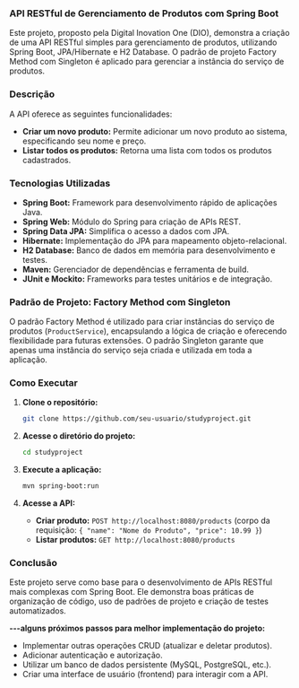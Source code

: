 ### API RESTful de Gerenciamento de Produtos com Spring Boot

Este projeto, proposto pela Digital Inovation One (DIO), demonstra a criação de uma API RESTful simples para gerenciamento de produtos, utilizando Spring Boot, JPA/Hibernate e H2 Database. O padrão de projeto Factory Method com Singleton é aplicado para gerenciar a instância do serviço de produtos.

### Descrição

A API oferece as seguintes funcionalidades:

- **Criar um novo produto:** Permite adicionar um novo produto ao sistema, especificando seu nome e preço.
- **Listar todos os produtos:** Retorna uma lista com todos os produtos cadastrados.

### Tecnologias Utilizadas

- **Spring Boot:** Framework para desenvolvimento rápido de aplicações Java.
- **Spring Web:** Módulo do Spring para criação de APIs REST.
- **Spring Data JPA:** Simplifica o acesso a dados com JPA.
- **Hibernate:** Implementação do JPA para mapeamento objeto-relacional.
- **H2 Database:** Banco de dados em memória para desenvolvimento e testes.
- **Maven:** Gerenciador de dependências e ferramenta de build.
- **JUnit e Mockito:** Frameworks para testes unitários e de integração.

### Padrão de Projeto: Factory Method com Singleton

O padrão Factory Method é utilizado para criar instâncias do serviço de produtos (`ProductService`), encapsulando a lógica de criação e oferecendo flexibilidade para futuras extensões. O padrão Singleton garante que apenas uma instância do serviço seja criada e utilizada em toda a aplicação.

### Como Executar

1. **Clone o repositório:**
   ```bash
   git clone https://github.com/seu-usuario/studyproject.git
   ```

2. **Acesse o diretório do projeto:**
   ```bash
   cd studyproject
   ```

3. **Execute a aplicação:**
   ```bash
   mvn spring-boot:run
   ```

4. **Acesse a API:**
   - **Criar produto:** `POST http://localhost:8080/products` (corpo da requisição: `{ "name": "Nome do Produto", "price": 10.99 }`)
   - **Listar produtos:** `GET http://localhost:8080/products`

### Conclusão

Este projeto serve como base para o desenvolvimento de APIs RESTful mais complexas com Spring Boot. Ele demonstra boas práticas de organização de código, uso de padrões de projeto e criação de testes automatizados.

**---alguns próximos passos para melhor implementação do projeto:**

- Implementar outras operações CRUD (atualizar e deletar produtos).
- Adicionar autenticação e autorização.
- Utilizar um banco de dados persistente (MySQL, PostgreSQL, etc.).
- Criar uma interface de usuário (frontend) para interagir com a API.
